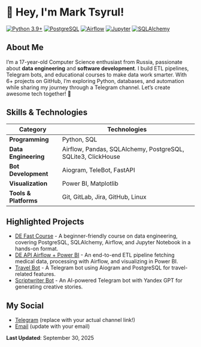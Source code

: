 # 👋 Hey, I'm Mark Tsyrul!

[![Python 3.9+](https://img.shields.io/badge/Python-3.9%2B-blue.svg)](https://www.python.org/downloads/)
[![PostgreSQL](https://img.shields.io/badge/PostgreSQL-12%2B-purple.svg)](https://www.postgresql.org/)
[![Airflow](https://img.shields.io/badge/Apache%20Airflow-2.7%2B-orange.svg)](https://airflow.apache.org/)
[![Jupyter](https://img.shields.io/badge/Jupyter%20Notebook-green.svg)](https://jupyter.org/)
[![SQLAlchemy](https://img.shields.io/badge/SQLAlchemy-2.0%2B-red.svg)](https://www.sqlalchemy.org/)

## About Me

I’m a 17-year-old Computer Science enthusiast from Russia, passionate about **data engineering** and **software development**. I build ETL pipelines, Telegram bots, and educational courses to make data work smarter. With 6+ projects on GitHub, I’m exploring Python, databases, and automation while sharing my journey through a Telegram channel. Let’s create awesome tech together! 🚀

## Skills & Technologies

| Category             | Technologies                            |
|---------------------|-----------------------------------------|
| **Programming**     | Python, SQL                            |
| **Data Engineering**| Airflow, Pandas, SQLAlchemy, PostgreSQL, SQLite3, ClickHouse |
| **Bot Development** | Aiogram, TeleBot, FastAPI              |
| **Visualization**   | Power BI, Matplotlib                   |
| **Tools & Platforms**| Git, GitLab, Jira, GitHub, Linux       |

## Highlighted Projects

- [DE Fast Course](https://github.com/TsMark01/DE_FAST_COURSE) - A beginner-friendly course on data engineering, covering PostgreSQL, SQLAlchemy, Airflow, and Jupyter Notebook in a hands-on format.
- [DE API Airflow + Power BI](https://github.com/TsMark01/DE_api_airflow_project_pbi) - An end-to-end ETL pipeline fetching medical data, processing with Airflow, and visualizing in Power BI.
- [Travel Bot](https://github.com/TsMark01/travel_bot) - A Telegram bot using Aiogram and PostgreSQL for travel-related features.
- [Scriptwriter Bot](https://github.com/TsMark01/Bot_Scriptwriter) - An AI-powered Telegram bot with Yandex GPT for generating creative stories.

## My Social

- [Telegram](https://t.me/your_channel) (replace with your actual channel link!)
- [Email](mailto:your.email@example.com) (update with your email)

**Last Updated**: September 30, 2025